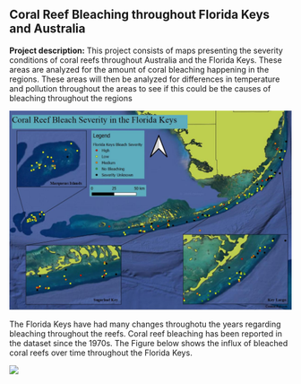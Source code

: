 ## Coral Reef Bleaching throughout Florida Keys and Australia

**Project description:** This project consists of maps presenting the severity conditions of coral reefs throughout Australia and the Florida Keys. These areas are analyzed for the amount of coral bleaching happening in the regions. These areas will then be analyzed for differences in temperature and pollution throughout the areas to see if this could be the causes of bleaching throughout the regions

<img src="../images/Florida_Keys_Bleach_Severity.JPG?raw=true"/>

The Florida Keys have had many changes throughotu the years regarding bleaching throughout the reefs. Coral reef bleaching has been reported in the dataset since the 1970s. The Figure below shows the influx of bleached coral reefs over time throughout the Florida Keys.

<img src="../images/Keywest4.gif?raw=true"/>
